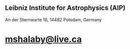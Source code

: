 ## Leibniz Institute for Astrophysics (AIP)
An der Sternwarte 16, 14482 Potsdam, Germany
# mshalaby@live.ca
